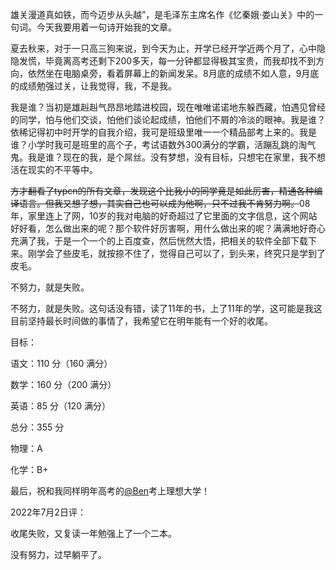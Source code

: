 雄关漫道真如铁，而今迈步从头越”，是毛泽东主席名作《忆秦娥·娄山关》中的一句词。今天我要用着一句诗开始我的文章。

夏去秋来，对于一只高三狗来说，到今天为止，开学已经开学近两个月了，心中隐隐发慌，毕竟离高考还剩下200多天，每一分钟都显得极其宝贵，而我却找不到方向，依然坐在电脑桌旁，看着屏幕上的新闻发呆。8月底的成绩不如人意，9月底的成绩勉强过关，让我觉得，我，不是我。

我是谁？当初是雄赳赳气昂昂地踏进校园，现在唯唯诺诺地东躲西藏，怕遇见曾经的同学，怕与他们交谈，怕他们谈论起成绩，怕他们不屑的冷淡的眼神。我是谁？依稀记得初中时开学的自我介绍，我可是班级里唯一一个精品部考上来的。我是谁？小学时我可是班里的高个子，考试语数外300满分的学霸，活蹦乱跳的淘气鬼。我是谁？现在的我，是个屌丝。没有梦想，没有目标，只想宅在家里，我不想活在现实的不平等中。

~~方才翻看了typcn的所有文章，发现这个比我小的同学竟是如此厉害，精通各种编译语言。但我又想了想，其实自己也可以成为他啊，只不过我不肯努力啊。~~08年，家里连上了网，10岁的我对电脑的好奇超过了它里面的文字信息，这个网站好好看，怎么做出来的呢？那个软件好厉害啊，用什么做出来的呢？满满地好奇心充满了我，于是一个一个的上百度查，然后恍然大悟，把相关的软件全部下载下来。刚学会了些皮毛，就按捺不住了，觉得自己可以了，到头来，终究只是学到了皮毛。

不努力，就是失败。

不努力，就是失败。这句话没有错，读了11年的书，上了11年的学，这可能是我这目前坚持最长时间做的事情了，我希望它在明年能有一个好的收尾。

目标：

语文：110 分（160 满分）

数学：160 分（200 满分）

英语：85 分（120 满分）

总分：355 分

物理：A

化学：B+

最后，祝和我同样明年高考的[@Ben](http://ben-lab.com/)考上理想大学！

2022年7月2日评：

收尾失败，又复读一年勉强上了一个二本。

没有努力，过早躺平了。
<!-- ##{"timestamp":1443700568}## -->